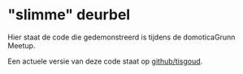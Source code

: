 # "slimme" deurbel

Hier staat de code die gedemonstreerd is tijdens de domoticaGrunn Meetup.

Een actuele versie van deze code staat op [github/tisgoud](https://github.com/tIsGoud/Doorbell-via-Wemos).
